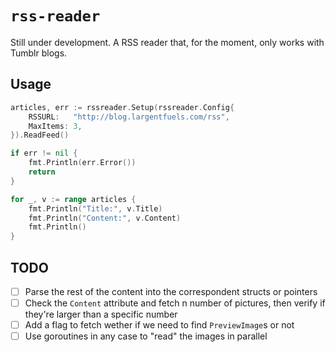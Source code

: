 # `rss-reader`

Still under development. A RSS reader that, for the moment, only works with Tumblr blogs.

## Usage

```go
articles, err := rssreader.Setup(rssreader.Config{
	RSSURL:   "http://blog.largentfuels.com/rss",
	MaxItems: 3,
}).ReadFeed()

if err != nil {
	fmt.Println(err.Error())
	return
}

for _, v := range articles {
	fmt.Println("Title:", v.Title)
	fmt.Println("Content:", v.Content)
	fmt.Println()
}
```

## TODO

* [ ] Parse the rest of the content into the correspondent structs or pointers
* [ ] Check the `Content` attribute and fetch n number of pictures, then verify if they're larger than a specific number
* [ ] Add a flag to fetch wether if we need to find `PreviewImage`s or not
* [ ] Use goroutines in any case to "read" the images in parallel
